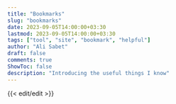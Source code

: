 ```yaml
---
title: "Bookmarks"
slug: "bookmarks"
date: 2023-09-05T14:00:00+03:30
lastmod: 2023-09-05T14:00:00+03:30
tags: ["tool", "site", "bookmark", "helpful"]
author: "Ali Sabet"
draft: false
comments: true
ShowToc: false
description: "Introducing the useful things I know"
---
```

{{< edit/edit >}}